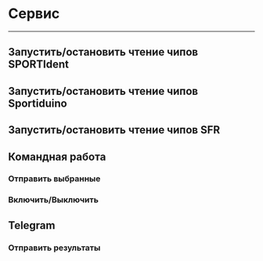 # Сервис

___

## Запустить/остановить чтение чипов SPORTIdent

## Запустить/остановить чтение чипов Sportiduino

## Запустить/остановить чтение чипов SFR

## Командная работа

### Отправить выбранные

### Включить/Выключить

## Telegram

### Отправить результаты
